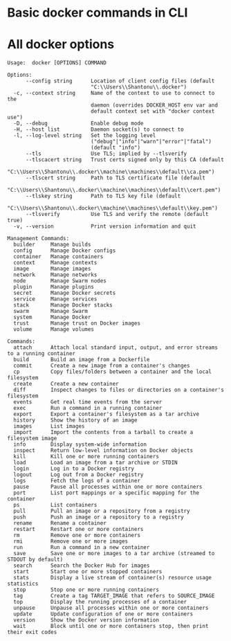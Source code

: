 # Basic docker commands in CLI

# All docker options 

	Usage:  docker [OPTIONS] COMMAND

	Options:
		  --config string      Location of client config files (default
							   "C:\\Users\\Shantonu\\.docker")
	  -c, --context string     Name of the context to use to connect to the
							   daemon (overrides DOCKER_HOST env var and
							   default context set with "docker context use")
	  -D, --debug              Enable debug mode
	  -H, --host list          Daemon socket(s) to connect to
	  -l, --log-level string   Set the logging level
							   ("debug"|"info"|"warn"|"error"|"fatal")
							   (default "info")
		  --tls                Use TLS; implied by --tlsverify
		  --tlscacert string   Trust certs signed only by this CA (default
							   "C:\\Users\\Shantonu\\.docker\\machine\\machines\\default\\ca.pem")
		  --tlscert string     Path to TLS certificate file (default
							   "C:\\Users\\Shantonu\\.docker\\machine\\machines\\default\\cert.pem")
		  --tlskey string      Path to TLS key file (default
							   "C:\\Users\\Shantonu\\.docker\\machine\\machines\\default\\key.pem")
		  --tlsverify          Use TLS and verify the remote (default true)
	  -v, --version            Print version information and quit

	Management Commands:
	  builder     Manage builds
	  config      Manage Docker configs
	  container   Manage containers
	  context     Manage contexts
	  image       Manage images
	  network     Manage networks
	  node        Manage Swarm nodes
	  plugin      Manage plugins
	  secret      Manage Docker secrets
	  service     Manage services
	  stack       Manage Docker stacks
	  swarm       Manage Swarm
	  system      Manage Docker
	  trust       Manage trust on Docker images
	  volume      Manage volumes

	Commands:
	  attach      Attach local standard input, output, and error streams to a running container
	  build       Build an image from a Dockerfile
	  commit      Create a new image from a container's changes
	  cp          Copy files/folders between a container and the local filesystem
	  create      Create a new container
	  diff        Inspect changes to files or directories on a container's filesystem
	  events      Get real time events from the server
	  exec        Run a command in a running container
	  export      Export a container's filesystem as a tar archive
	  history     Show the history of an image
	  images      List images
	  import      Import the contents from a tarball to create a filesystem image
	  info        Display system-wide information
	  inspect     Return low-level information on Docker objects
	  kill        Kill one or more running containers
	  load        Load an image from a tar archive or STDIN
	  login       Log in to a Docker registry
	  logout      Log out from a Docker registry
	  logs        Fetch the logs of a container
	  pause       Pause all processes within one or more containers
	  port        List port mappings or a specific mapping for the container
	  ps          List containers
	  pull        Pull an image or a repository from a registry
	  push        Push an image or a repository to a registry
	  rename      Rename a container
	  restart     Restart one or more containers
	  rm          Remove one or more containers
	  rmi         Remove one or more images
	  run         Run a command in a new container
	  save        Save one or more images to a tar archive (streamed to STDOUT by default)
	  search      Search the Docker Hub for images
	  start       Start one or more stopped containers
	  stats       Display a live stream of container(s) resource usage statistics
	  stop        Stop one or more running containers
	  tag         Create a tag TARGET_IMAGE that refers to SOURCE_IMAGE
	  top         Display the running processes of a container
	  unpause     Unpause all processes within one or more containers
	  update      Update configuration of one or more containers
	  version     Show the Docker version information
	  wait        Block until one or more containers stop, then print their exit codes
